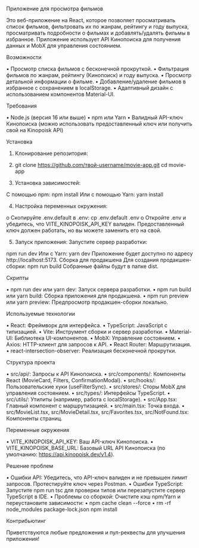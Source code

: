 Приложение для просмотра фильмов

Это веб-приложение на React, которое позволяет просматривать список фильмов, фильтровать их по жанрам, рейтингу и году выпуска, просматривать подробности о фильмах и добавлять/удалять фильмы в избранное. Приложение использует API Кинопоиска для получения данных и MobX для управления состоянием.

Возможности

•	Просмотр списка фильмов с бесконечной прокруткой.
•	Фильтрация фильмов по жанрам, рейтингу (Кинопоиск) и году выпуска.
•	Просмотр детальной информации о фильме.
•	Добавление/удаление фильмов в избранное с сохранением в localStorage.
•	Адаптивный дизайн с использованием компонентов Material-UI.

Требования

•	Node.js (версия 16 или выше)
•	npm или Yarn
•	Валидный API-ключ Кинопоиска (можно использовать предоставленный ключ или получить свой на Kinopoisk API)

Установка

1.	Клонирование репозитория:
2.	git clone https://github.com/твой-username/movie-app.git
cd movie-app

3.	Установка зависимостей:
   
С помощью npm:
npm install
Или с помощью Yarn:
yarn install

4.	Настройка переменных окружения:

o	Скопируйте .env.default в .env:
cp .env.default .env
o	Откройте .env и убедитесь, что VITE_KINOPOISK_API_KEY валиден.
Предоставленный ключ должен работать, но вы можете заменить его на свой.

5.	Запуск приложения: Запустите сервер разработки:

npm run dev
Или с Yarn:
yarn dev
Приложение будет доступно по адресу http://localhost:5173.
Сборка для продакшена
Для создания продакшен-сборки:
npm run build
Собранные файлы будут в папке dist.

Скрипты

•	npm run dev или yarn dev: Запуск сервера разработки.
•	npm run build или yarn build: Сборка приложения для продакшена.
•	npm run preview или yarn preview: Предпросмотр продакшен-сборки локально.

Используемые технологии

•	React: Фреймворк для интерфейса.
•	TypeScript: JavaScript с типизацией.
•	Vite: Инструмент сборки и сервер разработки.
•	Material-UI: Библиотека UI-компонентов.
•	MobX: Управление состоянием.
•	Axios: HTTP-клиент для запросов к API.
•	React Router: Маршрутизация.
•	react-intersection-observer: Реализация бесконечной прокрутки.

Структура проекта

•	src/api/: Запросы к API Кинопоиска.
•	src/components/: Компоненты React (MovieCard, Filters, ConfirmationModal).
•	src/hooks/: Пользовательские хуки (useFilterSync).
•	src/stores/: Сторы MobX для управления состоянием.
•	src/types/: Интерфейсы TypeScript.
•	src/utils/: Утилиты (например, работа с localStorage).
•	src/App.tsx: Главный компонент с маршрутизацией.
•	src/main.tsx: Точка входа.
•	src/MovieList.tsx, src/MovieDetail.tsx, src/Favorites.tsx, src/NotFound.tsx: Компоненты страниц.

Переменные окружения

•	VITE_KINOPOISK_API_KEY: Ваш API-ключ Кинопоиска.
•	VITE_KINOPOISK_BASE_URL: Базовый URL API Кинопоиска (по умолчанию: https://api.kinopoisk.dev/v1.4).

Решение проблем

•	Ошибки API: Убедитесь, что API-ключ валиден и не превышен лимит запросов. Протестируйте ключ через Postman.
•	Ошибки TypeScript: Запустите npm run tsc для проверки типов или перезапустите сервер TypeScript в IDE.
•	Проблемы со сборкой: Очистите кэш npm/Yarn и переустановите зависимости:
•	npm cache clean --force
•	rm -rf node_modules package-lock.json
npm install

Контрибьютинг

Приветствуются любые предложения и пул-реквесты для улучшения приложения!
